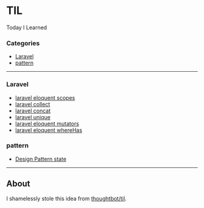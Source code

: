# TIL
Today I Learned


### Categories

* [Laravel](#laravel)
* [pattern](#pattern)
---

### Laravel

- [laravel eloquent scopes](Laravel/eloquent-scopes.md)
- [laravel collect](Laravel/collect.md)
- [laravel concat](Laravel/concat.md)
- [laravel unique](Laravel/unique.md)
- [laravel eloquent mutators](Laravel/eloquent-mutators.md)
- [laravel eloquent whereHas](Laravel/eloquent-whereHas.md)

### pattern

- [Design Pattern state](design_pattern/state.md)

---

## About

I shamelessly stole this idea from
[thoughtbot/til](https://github.com/jbranchaud/til).

